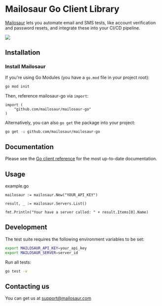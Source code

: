 # Mailosaur Go Client Library

[Mailosaur](https://mailosaur.com) lets you automate email and SMS tests, like account verification and password resets, and integrate these into your CI/CD pipeline.

[![](https://github.com/mailosaur/mailosaur-go/workflows/CI/badge.svg)](https://github.com/mailosaur/mailosaur-go/actions)

## Installation

### Install Mailosaur

If you're using Go Modules (you have a `go.mod` file in your project root):

```sh
go mod init
```

Then, reference mailosaur-go via `import`:

```golang
import (
    "github.com/mailosaur/mailosaur-go"
)
```

Alternatively, you can also `go get` the package into your project:

```sh
go get -u github.com/mailosaur/mailosaur-go
```

## Documentation

Please see the [Go client reference](https://mailosaur.com/docs/) for the most up-to-date documentation.

## Usage

example.go

```golang
mailosaur := mailosaur.New("YOUR_API_KEY")

result, _ := mailosaur.Servers.List()

fmt.Println("Your have a server called: " + result.Items[0].Name)
```

## Development

The test suite requires the following environment variables to be set:

```sh
export MAILOSAUR_API_KEY=your_api_key
export MAILOSAUR_SERVER=server_id
```

Run all tests:

```sh
go test -v
```

## Contacting us

You can get us at [support@mailosaur.com](mailto:support@mailosaur.com)
